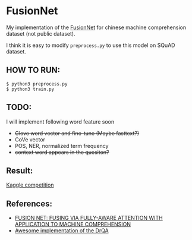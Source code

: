 # FusionNet

My implementation of the [FusionNet](https://openreview.net/pdf?id=BJIgi_eCZ) for chinese machine comprehension dataset (not public dataset).

I think it is easy to modify `preprocess.py` to use this model on SQuAD dataset.

## HOW TO RUN:
```
$ python3 preprocess.py
$ python3 train.py
```
## TODO:
I will implement following word feature soon
- <strike>Glove word vector and fine-tune (Maybe fasttext?) </strike>
- CoVe vector
- POS, NER, normalized term frequency 
- <strike>context word appears in the quesiton?</strike>

## Result:
[Kaggle competition](https://www.kaggle.com/c/ml-2017fall-final-chinese-qa/leaderboard)

## References:
- [FUSION NET: FUSING VIA FULLY-AWARE ATTENTION WITH APPLICATION TO MACHINE COMPREHENSION](https://openreview.net/pdf?id=BJIgi_eCZ)
- [Awesome implementation of the DrQA](https://github.com/facebookresearch/DrQA)